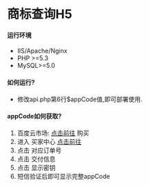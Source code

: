 # 商标查询H5

#### 运行环境
*  IIS/Apache/Nginx
*  PHP >=5.3
*  MySQL>=5.0

#### 如何运行?
* 修改api.php第6行$appCode值,即可部署使用.

#### appCode如何获取?
1. 百度云市场: [点击前往](https://apis.baidu.com/store/detail/6fb987dd-93eb-41ab-8d18-c54e039c0c7e) 购买
2. 进入 买家中心 [点击前往](https://console.bce.baidu.com/mkt/#/mkt/purchased/list)
3. 点击 对应订单号
4. 点击 交付信息
5. 点击 显示密钥
6. 短信验证后即可显示完整appCode 
